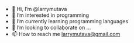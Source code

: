 - 👋 Hi, I’m @larrymutava
- 👀 I’m interested in programming
- 🌱 I’m currently learning programming languages
- 💞️ I’m looking to collaborate on ...
- 📫 How to reach me larrymutava@gmail.com

<!---
larrymutava/larrymutava is a ✨ special ✨ repository because its `README.md` (this file) appears on your GitHub profile.
You can click the Preview link to take a look at your changes.
--->
